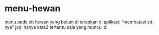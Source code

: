 # menu-hewan
menu pada stt hewan
yang belum di terapkan di aplikasi:
"membatasi stt-nya" jadi hanya kata2 tertentu saja yang muncul di 
